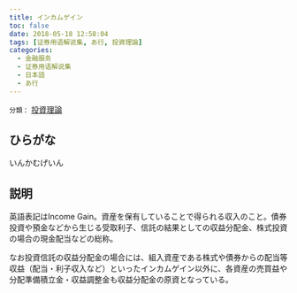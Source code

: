 ```yaml
---
title: インカムゲイン
toc: false
date: 2018-05-18 12:58:04
tags: [证券用语解说集, あ行, 投資理論]
categories:
  - 金融服务
  - 证券用语解说集
  - 日本語
  - あ行
---
```


`分類：` [投資理論](/tags/投資理論/)

## ひらがな

いんかむげいん

## 説明

英語表記はIncome Gain。資産を保有していることで得られる収入のこと。債券投資や預金などから生じる受取利子、信託の結果としての収益分配金、株式投資の場合の現金配当などの総称。

なお投資信託の収益分配金の場合には、組入資産である株式や債券からの配当等収益（配当・利子収入など）といったインカムゲイン以外に、各資産の売買益や分配準備積立金・収益調整金も収益分配金の原資となっている。
